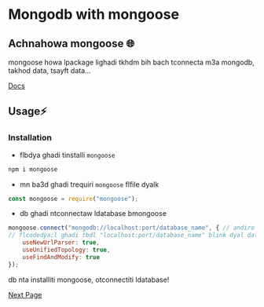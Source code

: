 # **Mongodb with mongoose**

## Achnahowa mongoose 🌐
mongoose howa lpackage lighadi tkhdm bih bach tconnecta m3a mongodb, takhod data, tsayft data...

[Docs](https://mongoosejs.com/docs)

## Usage⚡

### Installation
- flbdya ghadi tinstalli `mongoose`

```js
npm i mongoose
```

- mn ba3d ghadi trequiri `mongoose` flfile dyalk

```js
const mongoose = require("mongoose");
```
- db ghadi ntconnectaw ldatabase bmongoose

```js
mongoose.connect("mongodb://localhost:port/database_name", { // andiro localhost ka example
// flcodedya;l ghadi tbdl "localhost:port/database_name" blink dyal database lighadi tkhdm biha
    useNewUrlParser: true,
    useUnifiedTopology: true,
    useFindAndModify: true
});
```

db nta installiti mongoose, otconnectiti ldatabase!

[Next Page](schemas.md)